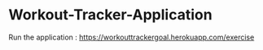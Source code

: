# Workout-Tracker-Application

Run the application : https://workouttrackergoal.herokuapp.com/exercise
